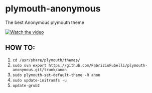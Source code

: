 # plymouth-anonymous
The best Anonymous plymouth theme

[![Watch the video](https://img.youtube.com/vi/n090S82D32M/maxresdefault.jpg)](https://youtu.be/n090S82D32M)

## HOW TO:
  1. `cd /usr/share/plymouth/themes/`
  2. `sudo svn export https://github.com/FabrizioFubelli/plymouth-anonymous.git/trunk/anon`
  3. `sudo plymouth-set-default-theme -R anon`
  4. `sudo update-initramfs -u`
  5. `update-grub2`
